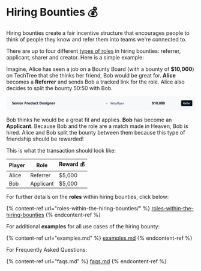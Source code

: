 # Hiring Bounties 💰

Hiring bounties create a fair incentive structure that encourages people to think of people they know and refer them into teams we're connected to.

There are up to four different [types of roles](roles-within-the-hiring-bounties/) in hiring bounties: referrer, applicant, sharer and creator. Here is a simple example:

Imagine, Alice has seen a job on a Bounty Board (with a bounty of **$10,000**) on TechTree that she thinks her friend, Bob would be great for. **Alice** becomes a **Referrer** and sends Bob a tracked link for the role. Alice also decides to split the bounty 50:50 with Bob.

![](<../../../.gitbook/assets/Screenshot 2022-01-07 at 11.52.25.png>)

Bob thinks he would be a great fit and applies. **Bob** has become an **Applicant**. Because Bob and the role are a match made in Heaven, Bob is hired. Alice and Bob split the bounty between them because this type of friendship should be rewarded!

This is what the transaction should look like:

| Player | Role      | Reward 💰 |
| ------ | --------- | --------- |
| Alice  | Referrer  | $5,000    |
| Bob    | Applicant | $5,000    |

For further details on the **roles** within hiring bounties, click below:

{% content-ref url="roles-within-the-hiring-bounties/" %}
[roles-within-the-hiring-bounties](roles-within-the-hiring-bounties/)
{% endcontent-ref %}

For additional **examples** for all use cases of the hiring bounty:

{% content-ref url="examples.md" %}
[examples.md](examples.md)
{% endcontent-ref %}

For Frequently Asked Questions:

{% content-ref url="faqs.md" %}
[faqs.md](faqs.md)
{% endcontent-ref %}
